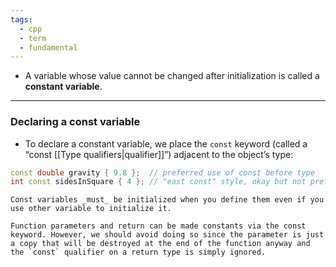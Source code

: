 ```yaml
---
tags:
  - cpp
  - term
  - fundamental
---
```


- A variable whose value cannot be changed after initialization is called a **constant variable**.

---

### Declaring a const variable
- To declare a constant variable, we place the `const` keyword (called a “const [[Type qualifiers|qualifier]]”) adjacent to the object’s type:
```cpp
const double gravity { 9.8 };  // preferred use of const before type
int const sidesInSquare { 4 }; // "east const" style, okay but not preferred
```

```ad-important
Const variables _must_ be initialized when you define them even if you use other variable to initialize it.
```

```ad-note
Function parameters and return can be made constants via the const keyword. However, we should avoid doing so since the parameter is just a copy that will be destroyed at the end of the function anyway and the `const` qualifier on a return type is simply ignored.
```
